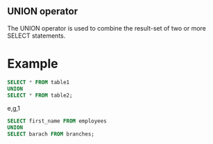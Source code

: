 ## UNION operator

The UNION operator is used to combine the result-set of two or more SELECT statements.

# Example

```sql
SELECT * FROM table1
UNION
SELECT * FROM table2;
```

e,g,1

```sql
SELECT first_name FROM employees
UNION
SELECT barach FROM branches;
```
